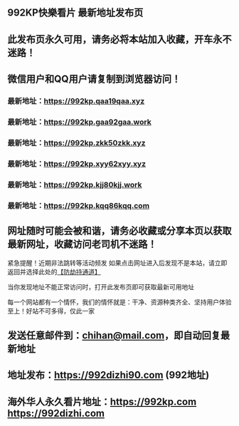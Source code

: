 ## **992KP快樂看片 最新地址发布页**
## 此发布页永久可用，请务必将本站加入收藏，开车永不迷路！
## 微信用户和QQ用户请复制到浏览器访问！
### 最新地址：https://992kp.qaa19qaa.xyz

### 最新地址：https://992kp.gaa92gaa.work

### 最新地址：https://992kp.zkk50zkk.xyz

### 最新地址：https://992kp.xyy62xyy.xyz

### 最新地址：https://992kp.kjj80kjj.work

### 最新地址：https://992kp.kqq86kqq.com


## 网址随时可能会被和谐，请务必收藏或分享本页以获取最新网址，收藏访问老司机不迷路！

紧急提醒！近期非法跳转等活动频发
如果点击网址进入后发现不是本站，请立即返回并选择此处的[【防劫持通道】](https://23.224.130.222:7583)

当你发现地址不能正常访问时，打开此发布页即可获取最新可用地址

每一个网站都有一个情怀，我们的情怀就是：干净、资源种类齐全、坚持用户体验至上！好站不可多得，仅此一家

## 发送任意邮件到：chihan@mail.com，即自动回复最新地址
## 地址发布：https://992dizhi90.com  (992地址)
## 海外华人永久看片地址：https://992kp.com  https://992dizhi.com
